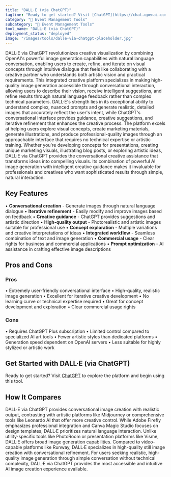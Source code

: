 ```yaml
---
title: "DALL·E (via ChatGPT)"
tagline: "Ready to get started? Visit [ChatGPT](https://chat.openai.com) to explore the platform and begin using this tool...."
category: "🎪 Event Management Tools"
subcategory: "🎪 Event Management Tools"
tool_name: "DALL·E (via ChatGPT)"
deployment_status: "deployed"
image: "/images/tools/dalle-via-chatgpt-placeholder.jpg"
---
```

DALL·E via ChatGPT revolutionizes creative visualization by combining OpenAI's powerful image generation capabilities with natural language conversation, enabling users to create, refine, and iterate on visual concepts through intuitive dialogue that feels like collaborating with a creative partner who understands both artistic vision and practical requirements. This integrated creative platform specializes in making high-quality image generation accessible through conversational interaction, allowing users to describe their vision, receive intelligent suggestions, and refine results through natural language feedback rather than complex technical parameters. DALL·E's strength lies in its exceptional ability to understand complex, nuanced prompts and generate realistic, detailed images that accurately reflect the user's intent, while ChatGPT's conversational interface provides guidance, creative suggestions, and iterative refinement that enhances the creative process. The platform excels at helping users explore visual concepts, create marketing materials, generate illustrations, and produce professional-quality images through an approachable interface that requires no technical expertise or artistic training. Whether you're developing concepts for presentations, creating unique marketing visuals, illustrating blog posts, or exploring artistic ideas, DALL·E via ChatGPT provides the conversational creative assistance that transforms ideas into compelling visuals. Its combination of powerful AI image generation with intelligent creative guidance makes it invaluable for professionals and creatives who want sophisticated results through simple, natural interaction.

## Key Features

• **Conversational creation** - Generate images through natural language dialogue
• **Iterative refinement** - Easily modify and improve images based on feedback
• **Creative guidance** - ChatGPT provides suggestions and artistic direction
• **High-quality output** - Photorealistic and artistic images suitable for professional use
• **Concept exploration** - Multiple variations and creative interpretations of ideas
• **Integrated workflow** - Seamless combination of text and image generation
• **Commercial usage** - Clear rights for business and commercial applications
• **Prompt optimization** - AI assistance in crafting effective image descriptions

## Pros and Cons

### Pros
• Extremely user-friendly conversational interface
• High-quality, realistic image generation
• Excellent for iterative creative development
• No learning curve or technical expertise required
• Great for concept development and exploration
• Clear commercial usage rights

### Cons
• Requires ChatGPT Plus subscription
• Limited control compared to specialized AI art tools
• Fewer artistic styles than dedicated platforms
• Generation speed dependent on OpenAI servers
• Less suitable for highly stylized or artistic work

## Get Started with DALL·E (via ChatGPT)

Ready to get started? Visit [ChatGPT](https://chat.openai.com) to explore the platform and begin using this tool.

## How It Compares

DALL·E via ChatGPT provides conversational image creation with realistic output, contrasting with artistic platforms like Midjourney or comprehensive tools like Leonardo AI that offer more creative control. While Adobe Firefly emphasizes professional integration and Canva Magic Studio focuses on design templates, DALL·E prioritizes natural language interaction. Unlike utility-specific tools like PhotoRoom or presentation platforms like Visme, DALL·E offers broad image generation capabilities. Compared to video-capable platforms like Runway, DALL·E specializes in high-quality still image creation with conversational refinement. For users seeking realistic, high-quality image generation through simple conversation without technical complexity, DALL·E via ChatGPT provides the most accessible and intuitive AI image creation experience available.